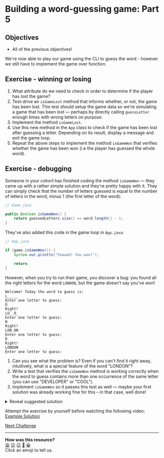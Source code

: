 # Building a word-guessing game: Part 5

## Objectives 

* All of the previous objectives!

We're now able to play our game using the CLI to guess the word - however we still have to implement the game over function.

## Exercise - winning or losing

1. What attribute do we need to check in order to determine if the player has lost the game?
2. Test-drive an `isGameLost` method that informs whether, or not, the game has been lost. This test should setup the game data so we're simulating a game that has been lost — perhaps by directly calling `guessLetter` enough times with wrong letters on purpose.
3. Implement the method `isGameLost`.
4. Use this new method in the `App` class to check if the game has been lost after guessing a letter. Depending on its result, display a message and exit the game loop.
5. Repeat the above steps to implement the method `isGameWon` that verifies whether the game has been won (i.e the player has guessed the whole word).

## Exercise - debugging 

<!-- OMITTED -->

Someone in your cohort has finished coding the method `isGameWon` — they came up with a rather simple solution and they're pretty happy with it. They can simply check that the number of letters guessed is equal to the number of letters in the word, minus 1 (the first letter of the word):

```java
// Game.java

public Boolean isGameWon() {
    return guessedLetters.size() == word.length() - 1;
}
```

They've also added this code in the game loop in `App.java`:
```java
// App.java

if (game.isGameWon()) {
    System.out.println("Yeaaah! You won!");

    return;
}
```

However, when you try to run their game, you discover a bug: you found all the right letters for the word `LONDON`, but the game doesn't say you've won!

```
Welcome! Today the word to guess is:
L_____
Enter one letter to guess:
O
Right!
LO__O_
Enter one letter to guess:
N
Right!
LON_ON
Enter one letter to guess:
D
Right!
LONDON
Enter one letter to guess:
```

1. Can you see what the problem is? Even if you can't find it right away, intuitively, what is a special feature of the word "LONDON"?
2. Write a test that verifies the `isGameWon` method is working correctly when the word to guess contains more than one occurrence of the same letter (you can use "DEVELOPER" or "COOL").
3. Implement `isGameWon` so it passes this test as well — maybe your first solution was already working fine for this – in that case, well done!

<details>
<summary>Reveal suggested solution</summary>

```java
// GameTest.java

@Test public void testIsWon() {
    WordChooser mockedChooser = mock(WordChooser.class);
    when(mockedChooser.getRandomWordFromDictionary()).thenReturn("TEA");

    Game game = new Game(mockedChooser);
    game.guessLetter('T');
    game.guessLetter('E');
    game.guessLetter('A');

    assertEquals(game.isGameWon(), true);
}

@Test public void testIsWonWithSpecialWord() {
    WordChooser mockedChooser = mock(WordChooser.class);
    when(mockedChooser.getRandomWordFromDictionary()).thenReturn("COOL");

    Game game = new Game(mockedChooser);
    game.guessLetter('C');
    game.guessLetter('O');
    game.guessLetter('L');

    assertEquals(game.isGameWon(), true);
}
```

```java
// Game.java

public Boolean isGameWon() {
    // we start to scan the word at index 1,
    // as we want to omit the first letter 
    // (it's never guessed by the player!)
    for (int i = 1 ; i < word.length() ; i++) {
        Character letter = word.charAt(i);
        if (guessedLetters.indexOf(letter) == -1) {
            return false;
        }
    }

    return true;
}
```

</details>

Attempt the exercise by yourself before watching the following video:
[Example Solution](https://www.youtube.com/watch?v=zy3B6wsFnGc)


[Next Challenge](06_challenge_view.md)

<!-- BEGIN GENERATED SECTION DO NOT EDIT -->

---

**How was this resource?**  
[😫](https://airtable.com/shrUJ3t7KLMqVRFKR?prefill_Repository=makersacademy%2Fjava-fundamentals-with-intellij&prefill_File=main%2F05_challenge_game_over.md&prefill_Sentiment=😫) [😕](https://airtable.com/shrUJ3t7KLMqVRFKR?prefill_Repository=makersacademy%2Fjava-fundamentals-with-intellij&prefill_File=main%2F05_challenge_game_over.md&prefill_Sentiment=😕) [😐](https://airtable.com/shrUJ3t7KLMqVRFKR?prefill_Repository=makersacademy%2Fjava-fundamentals-with-intellij&prefill_File=main%2F05_challenge_game_over.md&prefill_Sentiment=😐) [🙂](https://airtable.com/shrUJ3t7KLMqVRFKR?prefill_Repository=makersacademy%2Fjava-fundamentals-with-intellij&prefill_File=main%2F05_challenge_game_over.md&prefill_Sentiment=🙂) [😀](https://airtable.com/shrUJ3t7KLMqVRFKR?prefill_Repository=makersacademy%2Fjava-fundamentals-with-intellij&prefill_File=main%2F05_challenge_game_over.md&prefill_Sentiment=😀)  
Click an emoji to tell us.

<!-- END GENERATED SECTION DO NOT EDIT -->
